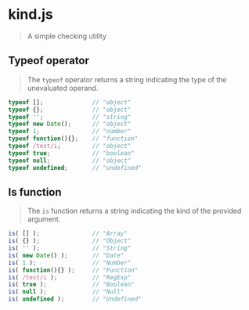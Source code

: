 # kind.js

> A simple checking utility

## Typeof operator

> The `typeof` operator returns a string indicating the type of the unevaluated operand.

```javascript
typeof [];              // "object"
typeof {};              // "object"
typeof '';              // "string"
typeof new Date();      // "object"
typeof 1;               // "number"
typeof function(){};    // "function"
typeof /test/i;         // "object"
typeof true;            // "boolean"
typeof null;            // "object"
typeof undefined;       // "undefined"
```

## Is function

> The `is` function returns a string indicating the kind of the provided argument.

```javascript
is( [] );               // "Array"
is( {} );               // "Object"
is( '' );               // "String"
is( new Date() );       // "Date"
is( 1 );                // "Number"
is( function(){} );     // "Function"
is( /test/i );          // "RegExp"
is( true );             // "Boolean"
is( null );             // "Null"
is( undefined );        // "Undefined"
```